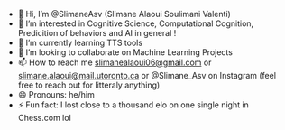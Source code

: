 - 👋 Hi, I’m @SlimaneAsv (Slimane Alaoui Soulimani Valenti)
- 👀 I’m interested in Cognitive Science, Computational Cognition, Predicition of behaviors and AI in general !
- 🌱 I’m currently learning TTS tools
- 💞️ I’m looking to collaborate on Machine Learning Projects
- 📫 How to reach me slimanealaoui06@gmail.com or slimane.alaoui@mail.utoronto.ca or @Slimane_Asv on Instagram (feel free to reach out for litteraly anything)
- 😄 Pronouns: he/him
- ⚡ Fun fact: I lost close to a thousand elo on one single night in Chess.com lol

<!---
SlimaneAsv/SlimaneAsv is a ✨ special ✨ repository because its `README.md` (this file) appears on your GitHub profile.
You can click the Preview link to take a look at your changes.
--->
